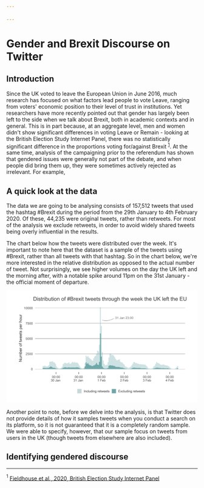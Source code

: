 ```yaml
---

---
```


# Gender and Brexit Discourse on Twitter
## Introduction
Since the UK voted to leave the European Union in June 2016, much research has focused on what factors lead people to vote Leave, ranging from voters' economic position to their level of trust in institutions. Yet researchers have more recently pointed out that gender has largely been left to the side when we talk about Brexit, both in academic contexts and in general. This is in part because, at an aggregate level, men and women didn't show significant differences in voting Leave or Remain - looking at the British Election Study Internet Panel, there was no statistically significant difference in the proportions voting for/against Brexit <sup>[1](#fn1)</sup>. At the same time, analysis of the campaigning prior to the referendum has shown that gendered issues were generally not part of the debate, and when people did bring them up, they were sometimes actively rejected as irrelevant. For example,   
 
## A quick look at the data
The data we are going to be analysing consists of 157,512 tweets that used the hashtag #Brexit during the period from the 29th January to 4th February 2020. Of these, 44,235 were original tweets, rather than retweets. For most of the analysis we exclude retweets, in order to avoid widely shared tweets being overly influential in the results.

The chart below how the tweets were distributed over the week. It's important to note here that the dataset is a sample of the tweets using #Brexit, rather than all tweets with that hashtag. So in the chart below, we're more interested in the relative distribution as opposed to the actual number of tweet. Not surprisingly, we see higher volumes on the day the UK left and the morning after, with a notable spike around 11pm on the 31st January - the official moment of departure.

![Plot of tweet frequency over time](/assets/images/plots/tweet_frequency_over_time.png)

Another point to note, before we delve into the analysis, is that Twitter does not provide details of how it samples tweets when you conduct a search on its platform, so it is not guaranteed that it is a completely random sample. We were able to specify, however, that our sample focus on tweets from users in the UK (though tweets from elsewhere are also included).
## Identifying gendered discourse

___
<a name = "fn1"><sup>1</sup> <a href = "https://www.britishelectionstudy.com/data-objects/panel-study-data/" target = "_blank">Fieldhouse et al., 2020, British Election Study Internet Panel</a></a>






<!--stackedit_data:
eyJoaXN0b3J5IjpbMTcxNzY1ODMwOSwxOTk0Njc1ODMxLC01Mj
kxMDU2NjAsMTA2MTE4NDAwMyw4NjEzOTE1OTQsLTUzMDQ2NjY4
NSwtMzI0NjY0MTQsMTg2ODAxMTc4MywzOTAwNDA0ODMsLTM0MT
k1OTU5LC0yMDE5NzIzMTQwLDE1MDc5MTIzODUsNDc1Mzc4NTIw
LDQ1MzEwMTg5XX0=
-->